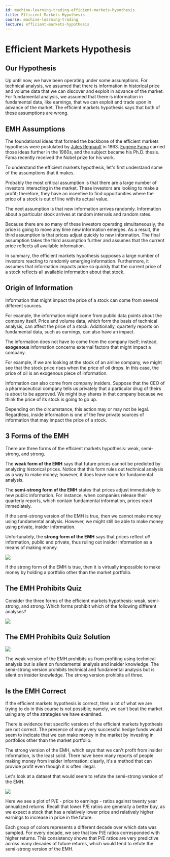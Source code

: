 ```yaml
---
id: machine-learning-trading-efficient-markets-hypothesis
title: Efficient Markets Hypothesis
course: machine-learning-trading
lecture: efficient-markets-hypothesis
---
```


# Efficient Markets Hypothesis

## Our Hypothesis

Up until now, we have been operating under some assumptions. For technical analysis, we assumed that there is information in historical price and volume data that we can discover and exploit in advance of the market. For fundamental analysis, we assumed that there is information in fundamental data, like earnings, that we can exploit and trade upon in advance of the market. The efficient markets hypothesis says that both of these assumptions are wrong.

## EMH Assumptions

The foundational ideas that formed the backbone of the efficient markets hypothesis were postulated by [Jules Regnault](https://en.wikipedia.org/wiki/Jules_Regnault) in 1863. [Eugene Fama](https://en.wikipedia.org/wiki/Eugene_Fama) carried those ideas further in the 1960s, and the subject became his Ph.D. thesis. Fama recently received the Nobel prize for his work.

To understand the efficient markets hypothesis, let's first understand some of the assumptions that it makes.

Probably the most critical assumption is that there are a large number of investors interacting in the market. These investors are looking to make a profit; therefore, they have an incentive to find opportunities where the price of a stock is out of line with its actual value. 

The next assumption is that new information arrives randomly. Information about a particular stock arrives at random intervals and random rates.

Because there are so many of these investors operating simultaneously, the price is going to move any time new information emerges. As a result, the third assumption is that prices adjust quickly to new information. The final assumption takes the third assumption further and assumes that the current price reflects all available information.

In summary, the efficient markets hypothesis supposes a large number of investors reacting to randomly emerging information. Furthermore, it assumes that information impacts price so quickly that the current price of a stock reflects all available information about that stock.

## Origin of Information

Information that might impact the price of a stock can come from several different sources.

For example, the information might come from public data points about the company itself. Price and volume data, which form the basis of technical analysis, can affect the price of a stock. Additionally, quarterly reports on fundamental data, such as earnings, can also have an impact.

The information does not have to come from the company itself; instead, **exogenous** information concerns external factors that might impact a company. 

For example, if we are looking at the stock of an airline company, we might see that the stock price rises when the price of oil drops. In this case, the price of oil is an exogenous piece of information.

Information can also come from company insiders. Suppose that the CEO of a pharmaceutical company tells us privately that a particular drug of theirs is about to be approved. We might buy shares in that company because we think the price of its stock is going to go up.

Depending on the circumstance, this action may or may not be legal. Regardless, inside information is one of the few private sources of information that may impact the price of a stock.

## 3 Forms of the EMH

There are three forms of the efficient markets hypothesis: weak, semi-strong, and strong.

The **weak form of the EMH** says that future prices cannot be predicted by analyzing historical prices. Notice that this form rules out technical analysis as a way to make money; however, it does leave room for fundamental analysis.

The **semi-strong form of the EMH** states that prices adjust immediately to new public information. For instance, when companies release their quarterly reports, which contain fundamental information, prices react immediately.

If the semi-strong version of the EMH is true, then we cannot make money using fundamental analysis. However, we might still be able to make money using private, insider information.

Unfortunately, the **strong form of the EMH** says that prices reflect *all* information, public and private, thus ruling out insider information as a means of making money.

![](https://assets.omscs.io/notes/2020-03-08-21-48-24.png)

If the strong form of the EMH is true, then it is virtually impossible to make money by holding a portfolio other than the market portfolio. 

## The EMH Prohibits Quiz

Consider the three forms of the efficient markets hypothesis: weak, semi-strong, and strong. Which forms prohibit which of the following different analyses?

![](https://assets.omscs.io/notes/2020-03-08-22-25-06.png)

## The EMH Prohibits Quiz Solution

![](https://assets.omscs.io/notes/2020-03-08-22-31-43.png)

The weak version of the EMH prohibits us from profiting using technical analysis but is silent on fundamental analysis and insider knowledge. The semi-strong version prohibits technical and fundamental analysis but is silent on insider knowledge. The strong version prohibits all three.

## Is the EMH Correct

If the efficient markets hypothesis is correct, then a lot of what we are trying to do in this course is not possible; namely, we can't beat the market using any of the strategies we have examined.

There is evidence that specific versions of the efficient markets hypothesis are not correct. The presence of many very successful hedge funds would seem to indicate that we can make money in the market by investing in portfolios other than the market portfolio.

The strong version of the EMH, which says that we can't profit from insider information, is the least solid. There have been many reports of people making money from insider information; clearly, it's a method that can provide profit even though it is often illegal.

Let's look at a dataset that would seem to refute the semi-strong version of the EMH.

![](https://assets.omscs.io/notes/2020-03-09-09-13-16.png)

Here we see a plot of P/E - price to earnings - ratios against twenty year annualized returns. Recall that lower P/E ratios are generally a better buy, as we expect a stock that has a relatively lower price and relatively higher earnings to increase in price in the future.

Each group of colors represents a different decade over which data was sampled. For every decade, we see that low P/E ratios corresponded with higher returns. This consistency shows that P/E ratios are very predictive across many decades of future returns, which would tend to refute the semi-strong version of the EMH.
